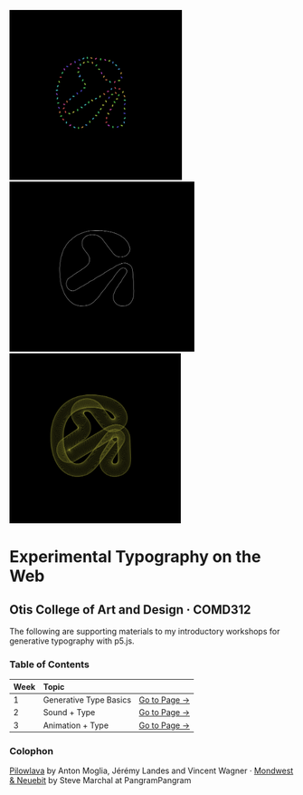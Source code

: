 <img src="img/1-final.gif" height="300"/><img src="img/2-final.gif" height="300"/><img src="img/3-final.gif" height="300"/>

# Experimental Typography on the Web
## Otis College of Art and Design · COMD312

The following are supporting materials to my introductory workshops for generative typography with p5.js.

### Table of Contents

| Week  | Topic  |   | 
|:---|:---|:---|
| 1  | Generative Type Basics  | [Go to Page →](/w1-textToPoints/)  |
| 2  | Sound + Type  | [Go to Page →](/w2-blowOnType/)   |
| 3  | Animation + Type  | [Go to Page →](/w3-animatingType/)     | 

### Colophon
[Pilowlava](http://velvetyne.fr/fonts/pilowlava/) by Anton Moglia, Jérémy Landes and Vincent Wagner · [Mondwest & Neuebit](https://pangrampangram.com/products/bitmap-fonts?variant=32840636858422) by Steve Marchal at PangramPangram
